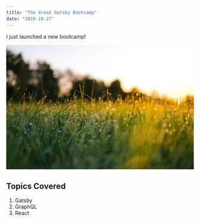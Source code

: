 ```yaml
---
title: "The Great Gatsby Bootcamp"
date: "2019-10-27"
---
```


I just launched a new bootcamp!

![Grass](./grass.jpeg)

## Topics Covered


1. Gatsby
2. GraphQL
3. React

